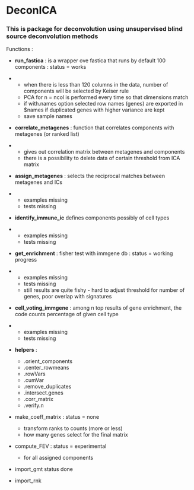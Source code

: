 # DeconICA

### This is package for deconvolution using unsupervised blind source deconvolution methods

Functions : 

* **run_fastica**  : is a wrapper ove fastica that runs by default 100 components  : status = works 
* * when there is less than 120 columns in the data, number of components will be selected by Keiser rule
  * PCA for n = ncol is performed every time so that dimensions match
  * if with.names option selected row names (genes) are exported in $names if duplicated genes with higher variance are kept
  * save sample names
* **correlate_metagenes** : function that  correlates components with metagenes (or ranked list)
* * gives out correlation matrix between metagenes and components
  * there is a possibility to delete data of certain threshold from ICA matrix
* **assign_metagenes** : selects the reciprocal matches between metagenes and ICs
* * examples missing
  * tests missing
* **identify_immune_ic** defines components possibly of cell types 
* * examples missing
  * tests missing
* **get_enrichment** : fisher test with immgene db : status = working progress
* * examples missing
  * tests missing
  * still results are quite fishy - hard to adjust threshold for number of genes, poor overlap with signatures
* **cell_voting_immgene** : among n top results of gene enrichment, the code counts percentage of given cell type
* * examples missing
  * tests missing
* **helpers** : 
  * .orient_components 
  * .center_rowmeans
  * .rowVars
  * .cumVar
  * .remove_duplicates
  * .intersect.genes
  * .corr_matrix
  * .verify.n


* make_coeff_matrix : status = none
  * transform ranks to counts (more or less) 
  * how many genes select for the final matrix
* compute_FEV : status = experimental
  * for all assigned components


* import_gmt status  done
* import_rnk